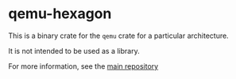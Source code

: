 # qemu-hexagon

This is a binary crate for the `qemu` crate
                 for a particular architecture.

It is not intended to be used as a library.

For more information, see the
                 [main repository](https://github.com/novafacing/qemu-rs)